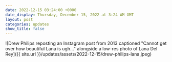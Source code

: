 ```yaml
---
date: 2022-12-15 03:24:00 +0000
date_display: Thursday, December 15, 2022 at 3:24 AM GMT
layout: post
categories: updates
show_title: false
---
```


![Drew Philips reposting an Instagram post from 2013 captioned "Cannot get over how beautiful Lana is ugh..." alongside a low-res photo of Lana Del Rey]({{ site.url }}/updates/assets/2022-12-15/drew-philips-lana.jpeg)
